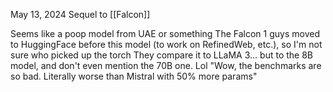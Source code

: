May 13, 2024
Sequel to [[Falcon]]

Seems like a poop model from UAE or something
The Falcon 1 guys moved to HuggingFace before this model (to work on RefinedWeb, etc.), so I'm not sure who picked up the torch
They compare it to LLaMA 3... but to the 8B model, and don't even mention the 70B one. Lol
"Wow, the benchmarks are so bad. Literally worse than Mistral with 50% more params"
